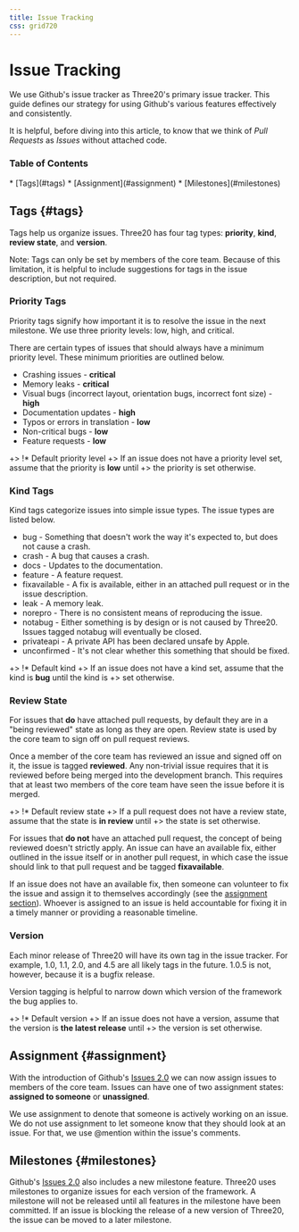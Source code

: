 ```yaml
---
title: Issue Tracking
css: grid720
---
```


Issue Tracking
==============

We use Github's issue tracker as Three20's primary issue tracker. This guide defines our strategy
for using Github's various features effectively and consistently.

It is helpful, before diving into this article, to know that we think of *Pull Requests* as
*Issues* without attached code.

### Table of Contents

<div class="toc" markdown="1">
* [Tags](#tags)
* [Assignment](#assignment)
* [Milestones](#milestones)
</div>

Tags {#tags}
----

Tags help us organize issues. Three20 has four tag types: **priority**, **kind**,
**review state**, and **version**.

Note: Tags can only be set by members of the core team. Because of this limitation, it is
helpful to include suggestions for tags in the issue description, but not required.

### Priority Tags

Priority tags signify how important it is to resolve the issue in the next milestone.
We use three priority levels: low, high, and critical. 

There are certain types of issues that should always have a minimum priority level. These
minimum priorities are outlined below.

* Crashing issues - **critical**
* Memory leaks - **critical**
* Visual bugs (incorrect layout, orientation bugs, incorrect font size) - **high**
* Documentation updates - **high**
* Typos or errors in translation - **low**
* Non-critical bugs - **low**
* Feature requests - **low**

+> !* Default priority level
+> If an issue does not have a priority level set, assume that the priority is **low** until
+> the priority is set otherwise.

### Kind Tags

Kind tags categorize issues into simple issue types. The issue types are listed below.

* bug - Something that doesn't work the way it's expected to, but does not cause a crash.
* crash - A bug that causes a crash.
* docs - Updates to the documentation.
* feature - A feature request.
* fixavailable - A fix is available, either in an attached pull request or in the issue
  description.
* leak - A memory leak.
* norepro - There is no consistent means of reproducing the issue.
* notabug - Either something is by design or is not caused by Three20. Issues tagged notabug will
  eventually be closed.
* privateapi - A private API has been declared unsafe by Apple.
* unconfirmed - It's not clear whether this something that should be fixed.

+> !* Default kind
+> If an issue does not have a kind set, assume that the kind is **bug** until the kind is
+> set otherwise.

### Review State

For issues that **do** have attached pull requests, by default they are in a "being reviewed"
state as long as they are open. Review state is used by the core team to sign off on pull
request reviews.

Once a member of the core team has reviewed an issue and signed off on it, the issue is tagged
**reviewed**. Any non-trivial issue requires that it is reviewed before being merged into
the development branch. This requires that at least two members of the core team have seen the
issue before it is merged.

+> !* Default review state
+> If a pull request does not have a review state, assume that the state is **in review** until
+> the state is set otherwise.

For issues that **do not** have an attached pull request, the concept of being reviewed doesn't
strictly apply. An issue can have an available fix, either outlined in the issue
itself or in another pull request, in which case the issue should link to that pull request and
be tagged **fixavailable**.

If an issue does not have an available fix, then someone can volunteer to fix the issue and
assign it to themselves accordingly (see the [assignment section](#assignment)). Whoever is
assigned to an issue is held accountable for fixing it in a timely manner or providing a
reasonable timeline.


### Version

Each minor release of Three20 will have its own tag in the issue tracker. For example, 1.0,
1.1, 2.0, and 4.5 are all likely tags in the future. 1.0.5 is not, however, because it is
a bugfix release.

Version tagging is helpful to narrow down which version of the framework the bug applies to.

+> !* Default version
+> If an issue does not have a version, assume that the version is **the latest release** until
+> the version is set otherwise.


Assignment {#assignment}
----------

With the introduction of Github's
[Issues 2.0](https://github.com/blog/831-issues-2-0-the-next-generation)
we can now assign issues to members of the core team. Issues can have one of two assignment
states: **assigned to someone** or **unassigned**.

We use assignment to denote that someone is actively working on an issue. We do not use
assignment to let someone know that they should look at an issue. For that, we use @mention
within the issue's comments.


Milestones {#milestones}
----------

Github's [Issues 2.0](https://github.com/blog/831-issues-2-0-the-next-generation) also includes
a new milestone feature. Three20 uses milestones to organize issues for each version of the
framework. A milestone will not be released until all features in the milestone have been
committed. If an issue is blocking the release of a new version of Three20, the issue can be
moved to a later milestone.

